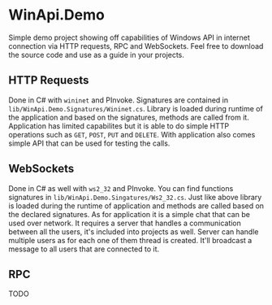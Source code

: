# WinApi.Demo
Simple demo project showing off capabilities of Windows API in internet connection via HTTP requests, RPC and WebSockets.
Feel free to download the source code and use as a guide in your projects.

## HTTP Requests
Done in C# with `wininet` and PInvoke. Signatures are contained in `lib/WinApi.Demo.Signatures/Wininet.cs`. 
Library is loaded during runtime of the application and based on the signatures, methods are called from it.
Application has limited capabilites but it is able to do simple HTTP operations such as `GET`, `POST`, `PUT` and `DELETE`.
With application also comes simple API that can be used for testing the calls.

## WebSockets
Done in C# as well with `ws2_32` and PInvoke. You can find functions signatures in `lib/WinApi.Demo.Singatures/Ws2_32.cs`.
Just like above library is loaded during the runtime of application and methods are called based on the declared signatures.
As for application it is a simple chat that can be used over network.
It requires a server that handles a communication between all the users, it's included into projects as well.
Server can handle multiple users as for each one of them thread is created.
It'll broadcast a message to all users that are connected to it.

## RPC
TODO
